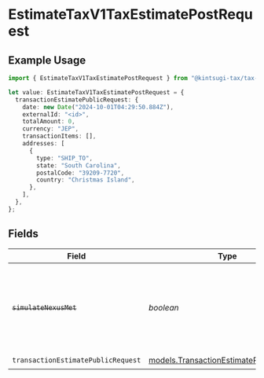 # EstimateTaxV1TaxEstimatePostRequest

## Example Usage

```typescript
import { EstimateTaxV1TaxEstimatePostRequest } from "@kintsugi-tax/tax-platform-sdk/models/operations";

let value: EstimateTaxV1TaxEstimatePostRequest = {
  transactionEstimatePublicRequest: {
    date: new Date("2024-10-01T04:29:50.884Z"),
    externalId: "<id>",
    totalAmount: 0,
    currency: "JEP",
    transactionItems: [],
    addresses: [
      {
        type: "SHIP_TO",
        state: "South Carolina",
        postalCode: "39209-7720",
        country: "Christmas Island",
      },
    ],
  },
};
```

## Fields

| Field                                                                                                                                                                                                    | Type                                                                                                                                                                                                     | Required                                                                                                                                                                                                 | Description                                                                                                                                                                                              |
| -------------------------------------------------------------------------------------------------------------------------------------------------------------------------------------------------------- | -------------------------------------------------------------------------------------------------------------------------------------------------------------------------------------------------------- | -------------------------------------------------------------------------------------------------------------------------------------------------------------------------------------------------------- | -------------------------------------------------------------------------------------------------------------------------------------------------------------------------------------------------------- |
| ~~`simulateNexusMet`~~                                                                                                                                                                                   | *boolean*                                                                                                                                                                                                | :heavy_minus_sign:                                                                                                                                                                                       | : warning: ** DEPRECATED **: This will be removed in a future release, please migrate away from it as soon as possible.<br/><br/>**Deprecated:** Use `simulate_active_registration` in the request body instead. |
| `transactionEstimatePublicRequest`                                                                                                                                                                       | [models.TransactionEstimatePublicRequest](../../models/transactionestimatepublicrequest.md)                                                                                                              | :heavy_check_mark:                                                                                                                                                                                       | N/A                                                                                                                                                                                                      |
